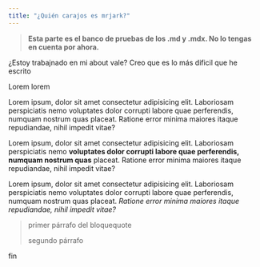 ```yaml
---
title: "¿Quién carajos es mrjark?"
---
```


> **Esta parte es el banco de pruebas de los .md y .mdx. No lo tengas en cuenta por ahora.**

¿Estoy trabajnado en mi about vale? Creo que es lo más dificil que he escrito

Lorem lorem

Lorem ipsum, dolor sit amet consectetur adipisicing elit. Laboriosam perspiciatis nemo voluptates dolor corrupti labore quae perferendis, numquam nostrum quas placeat. Ratione error minima maiores itaque repudiandae, nihil impedit vitae?

Lorem ipsum, dolor sit amet consectetur adipisicing elit. Laboriosam perspiciatis nemo **voluptates dolor corrupti labore quae perferendis, numquam nostrum quas** placeat. Ratione error minima maiores itaque repudiandae, nihil impedit vitae?

Lorem ipsum, dolor sit amet consectetur adipisicing elit. Laboriosam perspiciatis nemo voluptates dolor corrupti labore quae perferendis, numquam nostrum quas placeat. *Ratione error minima maiores itaque repudiandae, nihil impedit vitae?*

> primer párrafo del bloquequote
>
> segundo párrafo

fin
